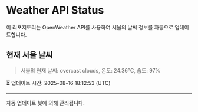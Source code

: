 
# Weather API Status

이 리포지토리는 OpenWeather API를 사용하여 서울의 날씨 정보를 자동으로 업데이트합니다.

## 현재 서울 날씨
> 서울의 현재 날씨: overcast clouds, 온도: 24.36°C, 습도: 97%

⏳ 업데이트 시간: 2025-08-16 18:12:53 (UTC)

---
자동 업데이트 봇에 의해 관리됩니다.
